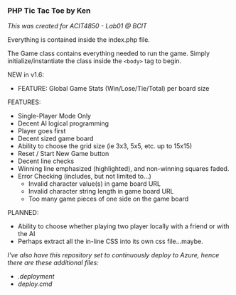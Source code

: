 ### PHP Tic Tac Toe by Ken

*This was created for ACIT4850 - Lab01 @ BCIT*

Everything is contained inside the index.php file.

The Game class contains everything needed to run the game.  Simply initialize/instantiate the class inside the `<body>` tag to begin.

NEW in v1.6:
* FEATURE:  Global Game Stats (Win/Lose/Tie/Total) per board size

FEATURES:
* Single-Player Mode Only
* Decent AI logical programming
* Player goes first
* Decent sized game board
* Ability to choose the grid size (ie 3x3, 5x5, etc. up to 15x15)
* Reset / Start New Game button
* Decent line checks
* Winning line emphasized (highlighted), and non-winning squares faded.
* Error Checking (includes, but not limited to...)
  * Invalid character value(s) in game board URL
  * Invalid character string length in game board URL
  * Too many game pieces of one side on the game board

PLANNED:
* Ability to choose whether playing two player locally with a friend or with the AI
* Perhaps extract all the in-line CSS into its own css file...maybe.

_I've also have this repository set to continuously deploy to Azure, hence there are these additional files:_
* _.deployment_
* _deploy.cmd_
